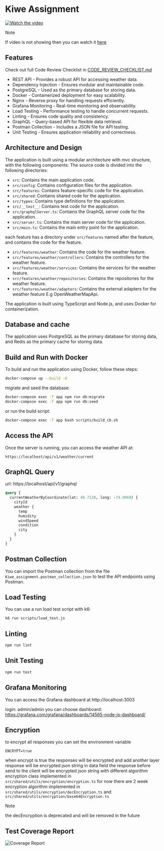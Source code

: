 # Kiwe Assignment

[![Watch the video](https://github.com/Mahmoud-Khaled-FS/kiew_assignment/blob/main/screenshots/graphql.png)](https://github.com/Mahmoud-Khaled-FS/kiew_assignment/blob/main/screenshots/postman-test.mp4)

> [!NOTE]
> If video is not showing then you can watch it [here](https://github.com/Mahmoud-Khaled-FS/kiew_assignment/blob/main/screenshots/postman-test.mp4)

## Features

Check out full Code Review Checklist in [CODE_REVIEW_CHECKLIST.md](https://github.com/Mahmoud-Khaled-FS/kiew_assignment/blob/main/CODE_REVIEW_CHECKLIST.md)

- REST API - Provides a robust API for accessing weather data.
- Dependency Injection - Ensures modular and maintainable code.
- PostgreSQL - Used as the primary database for storing data.
- Docker - Containerized deployment for easy scalability.
- Nginx - Reverse proxy for handling requests efficiently.
- Grafana Monitoring - Real-time monitoring and observability.
- Load Testing - Performance testing to handle concurrent requests.
- Linting - Ensures code quality and consistency.
- GraphQL - Query-based API for flexible data retrieval.
- Postman Collection - Includes a JSON file for API testing.
- Unit Testing - Ensures application reliability and correctness.

## Architecture and Design

The application is built using a modular architecture with mvc structure, with the following components:
The source code is divided into the following directories:

- `src`: Contains the main application code.
- `src/config`: Contains configuration files for the application.
- `src/features`: Contains feature-specific code for the application.
- `src/shared`: Contains shared code for the application.
- `src/types`: Contains type definitions for the application.
- `src/__test__`: Contains test code for the application.
- `src/graphqlServer.ts`: Contains the GraphQL server code for the application.
- `src/server.ts`: Contains the main server code for the application.
- `src/main.ts`: Contains the main entry point for the application.

each feature has a directory under `src/features` named after the feature, and contains the code for the feature.

- `src/features/weather`: Contains the code for the weather feature.
- `src/features/weather/controllers`: Contains the controllers for the weather feature.
- `src/features/weather/services`: Contains the services for the weather feature.
- `src/features/weather/repositories`: Contains the repositories for the weather feature.
- `src/features/weather/adapters`: Contains the external adapters for the weather feature E.g OpenWeatherMapApi.

The application is built using TypeScript and Node.js, and uses Docker for containerization.

## Database and cache

The application uses PostgreSQL as the primary database for storing data, and Redis as the primary cache for storing data.

## Build and Run with Docker

To build and run the application using Docker, follow these steps:

```bash
docker-compose up --build -d
```

migrate and seed the database:

```bash
docker-compose exec -T app npm run db:migrate
docker-compose exec -T app npm run db:seed
```

or run the build script:

```bash
docker-compose exec -T app bash scripts/build_cb.sh
```

## Access the API

Once the server is running, you can access the weather API at:

```
https://localhost/api/v1/weather/current
```

## GraphQL Query

url: https://localhost/api/v1/graphql

```graphql
query {
  currentWeatherByCoordinate(lat: 40.7128, long: -74.0060) {
    cityId
    weather {
      temp
      humidity
      windSpeed
      condition
      city
    }
  }
}
```

## Postman Collection

You can import the Postman collection from the file `Kiwe_assignment.postman_collection.json` to test the API endpoints using Postman.

## Load Testing

You can use a run load test script with k6:

```bash
k6 run scripts/load_test.js
```

## Linting

```bash
npm run lint
```

## Unit Testing

```bash
npm run test
```

## Grafana Monitoring

You can access the Grafana dashboard at http://localhost:3003

login: admin/admin
you can choose dashboard: https://grafana.com/grafana/dashboards/14565-node-js-dashboard/

## Encryption

to encrypt all responses you can set the environment variable

```
ENCRYPT=true
```

when encrypt is true the responses will be encrypted and add another layer response will be encrypted json string in data field
the response before send to the client will be encrypted json string with different algorithm
encryption class implemented in `src/shared/utils/encryption/encryption.ts`
for now there are 2 week encryption algorithm implemented in `src/shared/utils/encryption/decEncryption.ts` and `src/shared/utils/encryption/base64Encryption.ts`

> [!NOTE]
> the decEncryption is deprecated and will be removed in the future

## Test Coverage Report

![Coverage Report](https://github.com/Mahmoud-Khaled-FS/kiew_assignment/blob/main/screenshots/test-coverage-report.png)
